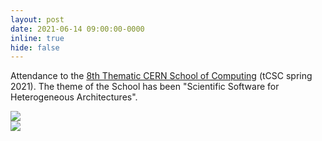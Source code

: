 ```yaml
---
layout: post
date: 2021-06-14 09:00:00-0000
inline: true
hide: false
---
```


Attendance to the [8th Thematic CERN School of Computing](https://indico.cern.ch/event/1017080/) (tCSC spring 2021). The theme of the School has been "Scientific Software for Heterogeneous Architectures".

<div class="row mt-3 align-items-center justify-content-sm-center">
    <div class="col-sm-6 mt-3 mt-md-0">
        <img class="img-fluid rounded z-depth-1" src="{{ site.baseurl }}/assets/img/news/tCSC_2021_spring_group_photo.jpg">
    </div>
    <div class="col-sm-5 mt-3 mt-md-0">
        <img class="img-fluid rounded z-depth-1" src="{{ site.baseurl }}/assets/img/news/tCSC_2021_spring_diploma.png">
    </div>
</div>
